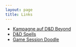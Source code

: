 ```yaml
---
layout: page
title: Links
---
```


- [Kampagne auf D&D Beyond](https://ddb.ac/campaigns/join/219462123885074)
- [D&D Spells](https://www.dnd-spells.com/)
- [Game Session Doodle](https://doodle.com/poll/u8v727avn9xtb4pi)







